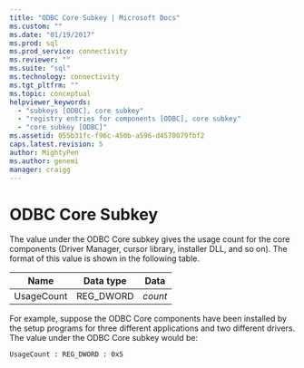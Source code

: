 ```yaml
---
title: "ODBC Core Subkey | Microsoft Docs"
ms.custom: ""
ms.date: "01/19/2017"
ms.prod: sql
ms.prod_service: connectivity
ms.reviewer: ""
ms.suite: "sql"
ms.technology: connectivity
ms.tgt_pltfrm: ""
ms.topic: conceptual
helpviewer_keywords: 
  - "subkeys [ODBC], core subkey"
  - "registry entries for components [ODBC], core subkey"
  - "core subkey [ODBC]"
ms.assetid: 055b31fc-f96c-450b-a596-d4570079fbf2
caps.latest.revision: 5
author: MightyPen
ms.author: genemi
manager: craigg
---
```

# ODBC Core Subkey
The value under the ODBC Core subkey gives the usage count for the core components (Driver Manager, cursor library, installer DLL, and so on). The format of this value is shown in the following table.  
  
|Name|Data type|Data|  
|----------|---------------|----------|  
|UsageCount|REG_DWORD|*count*|  
  
 For example, suppose the ODBC Core components have been installed by the setup programs for three different applications and two different drivers. The value under the ODBC Core subkey would be:  
  
```  
UsageCount : REG_DWORD : 0x5  
```
